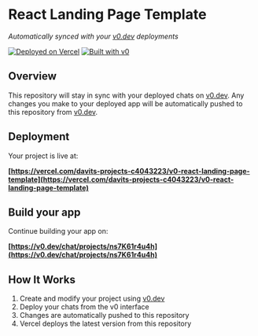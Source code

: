 # React Landing Page Template

*Automatically synced with your [v0.dev](https://v0.dev) deployments*

[![Deployed on Vercel](https://img.shields.io/badge/Deployed%20on-Vercel-black?style=for-the-badge&logo=vercel)](https://vercel.com/davits-projects-c4043223/v0-react-landing-page-template)
[![Built with v0](https://img.shields.io/badge/Built%20with-v0.dev-black?style=for-the-badge)](https://v0.dev/chat/projects/ns7K61r4u4h)

## Overview

This repository will stay in sync with your deployed chats on [v0.dev](https://v0.dev).
Any changes you make to your deployed app will be automatically pushed to this repository from [v0.dev](https://v0.dev).

## Deployment

Your project is live at:

**[https://vercel.com/davits-projects-c4043223/v0-react-landing-page-template](https://vercel.com/davits-projects-c4043223/v0-react-landing-page-template)**

## Build your app

Continue building your app on:

**[https://v0.dev/chat/projects/ns7K61r4u4h](https://v0.dev/chat/projects/ns7K61r4u4h)**

## How It Works

1. Create and modify your project using [v0.dev](https://v0.dev)
2. Deploy your chats from the v0 interface
3. Changes are automatically pushed to this repository
4. Vercel deploys the latest version from this repository
